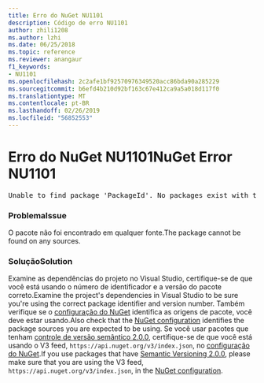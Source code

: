 ```yaml
---
title: Erro do NuGet NU1101
description: Código de erro NU1101
author: zhili1208
ms.author: lzhi
ms.date: 06/25/2018
ms.topic: reference
ms.reviewer: anangaur
f1_keywords:
- NU1101
ms.openlocfilehash: 2c2afe1bf92570976349520acc86bda90a285229
ms.sourcegitcommit: b6efd4b210d92bf163c67e412ca9a5a018d117f0
ms.translationtype: MT
ms.contentlocale: pt-BR
ms.lasthandoff: 02/26/2019
ms.locfileid: "56852553"
---
```

# <a name="nuget-error-nu1101"></a><span data-ttu-id="585db-103">Erro do NuGet NU1101</span><span class="sxs-lookup"><span data-stu-id="585db-103">NuGet Error NU1101</span></span>

<pre>Unable to find package 'PackageId'. No packages exist with this id in source(s): 'sourceA', 'sourceB', 'sourceC'</pre>

### <a name="issue"></a><span data-ttu-id="585db-104">Problema</span><span class="sxs-lookup"><span data-stu-id="585db-104">Issue</span></span>
<span data-ttu-id="585db-105">O pacote não foi encontrado em qualquer fonte.</span><span class="sxs-lookup"><span data-stu-id="585db-105">The package cannot be found on any sources.</span></span>

### <a name="solution"></a><span data-ttu-id="585db-106">Solução</span><span class="sxs-lookup"><span data-stu-id="585db-106">Solution</span></span>
<span data-ttu-id="585db-107">Examine as dependências do projeto no Visual Studio, certifique-se de que você está usando o número de identificador e a versão do pacote correto.</span><span class="sxs-lookup"><span data-stu-id="585db-107">Examine the project's dependencies in Visual Studio to be sure you're using the correct package identifier and version number.</span></span> <span data-ttu-id="585db-108">Também verifique se o [configuração do NuGet](../../consume-packages/Configuring-NuGet-Behavior.md) identifica as origens de pacote, você deve estar usando.</span><span class="sxs-lookup"><span data-stu-id="585db-108">Also check that the [NuGet configuration](../../consume-packages/Configuring-NuGet-Behavior.md) identifies the package sources you are expected to be using.</span></span> <span data-ttu-id="585db-109">Se você usar pacotes que tenham [controle de versão semântico 2.0.0](../../reference/package-versioning.md#semantic-versioning-200), certifique-se de que você está usando o V3 feed, `https://api.nuget.org/v3/index.json`, no [configuração do NuGet](../../consume-packages/Configuring-NuGet-Behavior.md).</span><span class="sxs-lookup"><span data-stu-id="585db-109">If you use packages that have [Semantic Versioning 2.0.0](../../reference/package-versioning.md#semantic-versioning-200), please make sure that you are using the V3 feed, `https://api.nuget.org/v3/index.json`, in the [NuGet configuration](../../consume-packages/Configuring-NuGet-Behavior.md).</span></span>
